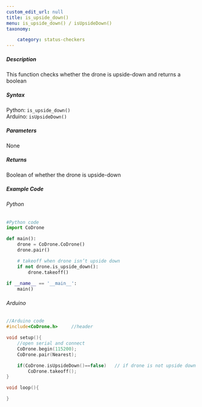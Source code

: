 ```yaml
---
custom_edit_url: null
title: is_upside_down()
menu: is_upside_down() / isUpsideDown()
taxonomy:

	category: status-checkers
---
```


##### Description

This function checks whether the drone is upside-down and returns a boolean

##### Syntax
Python: ```is_upside_down()```<br />
Arduino: ```isUpsideDown()```

##### Parameters

None

##### Returns

Boolean of whether the drone is upside-down

##### Example Code
###### Python
```python
#Python code
import CoDrone

def main():
	drone = CoDrone.CoDrone()
	drone.pair()

	# takeoff when drone isn’t upside down
	if not drone.is_upside_down():
	    drone.takeoff()
	    
if __name__ == '__main__':
	main()

```
###### Arduino
```c
//Arduino code
#include<CoDrone.h>		//header

void setup(){
	//open serial and connect
	CoDrone.begin(115200);
	CoDrone.pair(Nearest);

	if(CoDrone.isUpsideDown()==false)	// if drone is not upside down take off the drone
	    CoDrone.takeoff();	
}

void loop(){

}

```